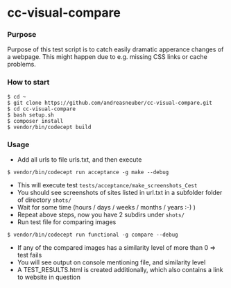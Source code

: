 # cc-visual-compare

### Purpose
Purpose of this test script is to catch easily dramatic apperance changes of a webpage. 
This might happen due to e.g. missing CSS links or cache problems. 


### How to start
```
$ cd ~
$ git clone https://github.com/andreasneuber/cc-visual-compare.git
$ cd cc-visual-compare
$ bash setup.sh
$ composer install
$ vendor/bin/codecept build
```



### Usage
- Add all urls to file urls.txt, and then execute
```
$ vendor/bin/codecept run acceptance -g make --debug
```
- This will execute test `tests/acceptance/make_screenshots_Cest`
- You should see screenshots of sites listed in url.txt in a subfolder folder of directory `shots/`
- Wait for some time (hours / days / weeks / months / years :-) )
- Repeat above steps, now you have 2 subdirs under `shots/`
- Run test file for comparing images
```
$ vendor/bin/codecept run functional -g compare --debug
```
- If any of the compared images has a similarity level of more than 0 => test fails
- You will see output on console mentioning file, and similarity level
- A TEST_RESULTS.html is created additionally, which also contains a link to website in question
